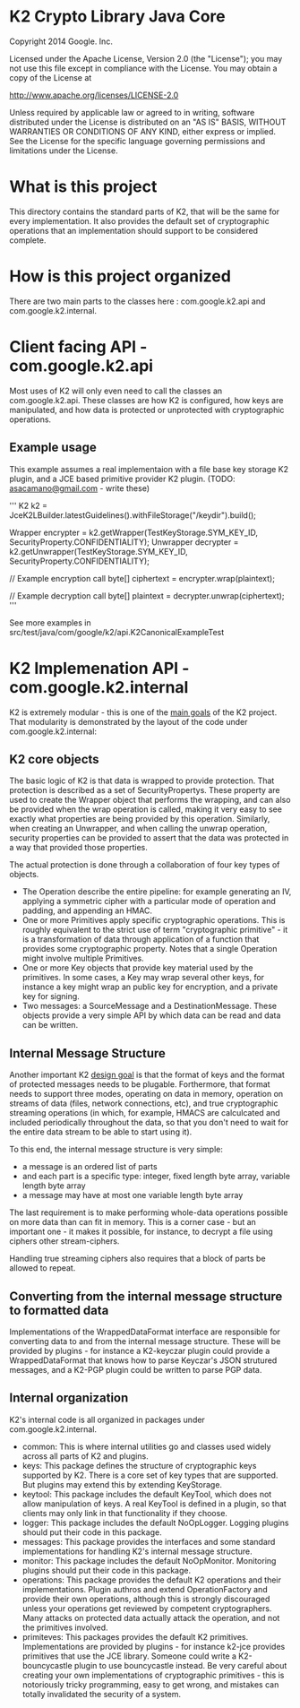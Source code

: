 # K2 Crypto Library Java Core

Copyright 2014 Google. Inc.

Licensed under the Apache License, Version 2.0 (the "License");
you may not use this file except in compliance with the License.
You may obtain a copy of the License at

   http://www.apache.org/licenses/LICENSE-2.0

Unless required by applicable law or agreed to in writing, software
distributed under the License is distributed on an "AS IS" BASIS,
WITHOUT WARRANTIES OR CONDITIONS OF ANY KIND, either express or implied.
See the License for the specific language governing permissions and
limitations under the License.

# What is this project

This directory contains the standard parts of K2, that will be the same for every implementation.
It also provides the default set of cryptographic operations that an implementation should support
to be considered complete.

# How is this project organized

There are two main parts to the classes here : com.google.k2.api and com.google.k2.internal.

# Client facing API - com.google.k2.api

Most uses of K2 will only even need to call the classes an com.google.k2.api.  These classes are
how K2 is configured, how keys are manipulated, and how data is protected or unprotected with
cryptographic operations.

## Example usage

This example assumes a real implementaion with a file base key storage K2 plugin, and a JCE based
primitive provider K2 plugin. (TODO: asacamano@gmail.com - write these)

'''
K2 k2 = JceK2LBuilder.latestGuidelines().withFileStorage("/keydir").build();

Wrapper encrypter = k2.getWrapper(TestKeyStorage.SYM_KEY_ID, SecurityProperty.CONFIDENTIALITY);
Unwrapper decrypter = k2.getUnwrapper(TestKeyStorage.SYM_KEY_ID, SecurityProperty.CONFIDENTIALITY);

// Example encryption call
byte[] ciphertext = encrypter.wrap(plaintext);

// Example decryption call
byte[] plaintext = decrypter.unwrap(ciphertext);
'''

See more examples in src/test/java/com/google/k2/api.K2CanonicalExampleTest

# K2 Implemenation API - com.google.k2.internal

K2 is extremely modular - this is one of the
[main goals](https://github.com/google/K2/wiki/What-is-K2) of the K2 project. That modularity is
demonstrated by the layout of the code under com.google.k2.internal:


## K2 core objects

The basic logic of K2 is that data is wrapped to provide protection. That protection is described
as a set of SecurityPropertys. These property are used to create the Wrapper object that performs
the wrapping, and can also be provided when the wrap operation is called, making it very easy to see
exactly what properties are being provided by this operation.  Similarly, when creating an
Unwrapper, and when calling the unwrap operation, security properties can be provided to assert that
the data was protected in a way that provided those properties.

The actual protection is done through a collaboration of four key types of objects.

* The Operation describe the entire pipeline: for example generating an IV, applying a symmetric
cipher with a particular mode of operation and padding, and appending an HMAC.
* One or more Primitives apply specific cryptographic operations.  This is roughly equivalent
to the strict use of term "cryptographic primitive" - it is a transformation of data through
application of a function that provides some cryptographic property. Notes that a single Operation
might involve multiple Primitives.
* One or more Key objects that provide key material used by the primitives. In some cases, a Key
may wrap several other keys, for instance a key might wrap an public key for encryption, and a
private key for signing.
* Two messages: a SourceMessage and a DestinationMessage.  These objects provide a very simple API
by which data can be read and data can be written.

## Internal Message Structure

Another important K2 [design goal](https://github.com/google/K2/wiki/What-is-K2) is that the format
of keys and the format of protected messages needs to be plugable. Forthermore, that format needs
to support three modes, operating on data in memory, operation on streams of data (files, network
connections, etc), and true cryptographic streaming operations (in which, for example, HMACS are
calculcated and included periodically throughout the data, so that you don't need to wait for the
entire data stream to be able to start using it).

To this end, the internal message structure is very simple:

* a message is an ordered list of parts
* and each part is a specific type: integer, fixed length byte array, variable length byte array
* a message may have at most one variable length byte array

The last requirement is to make performing whole-data operations possible on more data than can
fit in memory.  This is a corner case - but an important one - it makes it possible, for instance,
to decrypt a file using ciphers other stream-ciphers.

Handling true streaming ciphers also requires that a block of parts be allowed to repeat.

## Converting from the internal message structure to formatted data

Implementations of the WrappedDataFormat interface are responsible for converting data to and from
the internal message structure. These will be provided by plugins - for instance a K2-keyczar plugin
could provide a WrappedDataFormat that knows how to parse Keyczar's JSON strutured messages, and a
K2-PGP plugin could be written to parse PGP data.

## Internal organization

K2's internal code is all organized in packages under com.google.k2.internal.

* common: This is where internal utilities go and classes used widely across all
parts of K2 and plugins.
* keys: This package defines the structure of cryptographic keys supported by K2. There is
a core set of key types that are supported. But plugins may extend this by extending KeyStorage.
* keytool: This package includes the default KeyTool, which does not allow manipulation of keys. A
real KeyTool is defined in a plugin, so that clients may only link in that functionality if they
choose.
* logger: This package includes the default NoOpLogger. Logging plugins should put their code in
this package.
* messages: This package provides the interfaces and some standard implementations for handling
K2's internal message structure.
* monitor: This package includes the default NoOpMonitor. Monitoring plugins should put their code
in this package.
* operations: This package provides the default K2 operations and their implementations.  Plugin
authros and extend OperationFactory and provide their own operations, although this is strongly
discouraged unless your operations get reviewed by competent cryptographers. Many attacks on
protected data actually attack the operation, and not the primitives involved.
* primiteves: This packages provides the default K2 primitives.  Implementations are provided by
plugins - for instance k2-jce provides primitives that use the JCE library. Someone could write
a K2-bouncycastle plugin to use bouncycastle instead. Be very careful about creating your own
implementations of cryptographic primitives - this is notoriously tricky programming, easy to get
wrong, and mistakes can totally invalidated the security of a system.
